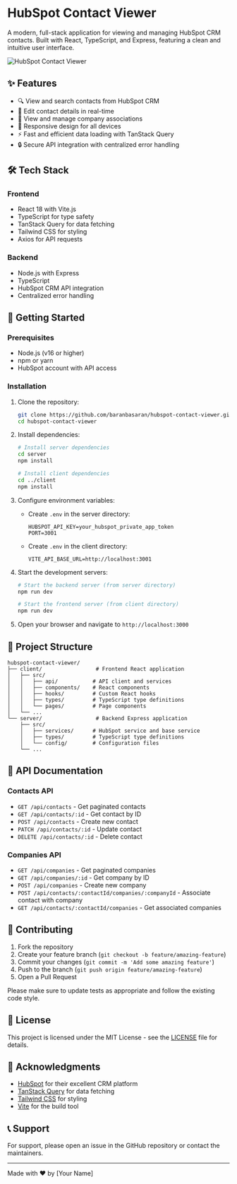 # HubSpot Contact Viewer

A modern, full-stack application for viewing and managing HubSpot CRM contacts. Built with React, TypeScript, and Express, featuring a clean and intuitive user interface.

![HubSpot Contact Viewer](https://via.placeholder.com/800x400?text=HubSpot+Contact+Viewer+Screenshot)

## ✨ Features

- 🔍 View and search contacts from HubSpot CRM
- 📝 Edit contact details in real-time
- 🏢 View and manage company associations
- 📱 Responsive design for all devices
- ⚡ Fast and efficient data loading with TanStack Query
- 🔒 Secure API integration with centralized error handling

## 🛠️ Tech Stack

### Frontend

- React 18 with Vite.js
- TypeScript for type safety
- TanStack Query for data fetching
- Tailwind CSS for styling
- Axios for API requests

### Backend

- Node.js with Express
- TypeScript
- HubSpot CRM API integration
- Centralized error handling

## 🚀 Getting Started

### Prerequisites

- Node.js (v16 or higher)
- npm or yarn
- HubSpot account with API access

### Installation

1. Clone the repository:

   ```bash
   git clone https://github.com/baranbasaran/hubspot-contact-viewer.git
   cd hubspot-contact-viewer
   ```

2. Install dependencies:

   ```bash
   # Install server dependencies
   cd server
   npm install

   # Install client dependencies
   cd ../client
   npm install
   ```

3. Configure environment variables:

   - Create `.env` in the server directory:
     ```
     HUBSPOT_API_KEY=your_hubspot_private_app_token
     PORT=3001
     ```
   - Create `.env` in the client directory:
     ```
     VITE_API_BASE_URL=http://localhost:3001
     ```

4. Start the development servers:

   ```bash
   # Start the backend server (from server directory)
   npm run dev

   # Start the frontend server (from client directory)
   npm run dev
   ```

5. Open your browser and navigate to `http://localhost:3000`

## 📁 Project Structure

```
hubspot-contact-viewer/
├── client/                 # Frontend React application
│   ├── src/
│   │   ├── api/           # API client and services
│   │   ├── components/    # React components
│   │   ├── hooks/         # Custom React hooks
│   │   ├── types/         # TypeScript type definitions
│   │   └── pages/         # Page components
│   └── ...
└── server/                 # Backend Express application
    ├── src/
    │   ├── services/      # HubSpot service and base service
    │   ├── types/         # TypeScript type definitions
    │   └── config/        # Configuration files
    └── ...
```

## 🔧 API Documentation

### Contacts API

- `GET /api/contacts` - Get paginated contacts
- `GET /api/contacts/:id` - Get contact by ID
- `POST /api/contacts` - Create new contact
- `PATCH /api/contacts/:id` - Update contact
- `DELETE /api/contacts/:id` - Delete contact

### Companies API

- `GET /api/companies` - Get paginated companies
- `GET /api/companies/:id` - Get company by ID
- `POST /api/companies` - Create new company
- `POST /api/contacts/:contactId/companies/:companyId` - Associate contact with company
- `GET /api/contacts/:contactId/companies` - Get associated companies

## 🤝 Contributing

1. Fork the repository
2. Create your feature branch (`git checkout -b feature/amazing-feature`)
3. Commit your changes (`git commit -m 'Add some amazing feature'`)
4. Push to the branch (`git push origin feature/amazing-feature`)
5. Open a Pull Request

Please make sure to update tests as appropriate and follow the existing code style.

## 📝 License

This project is licensed under the MIT License - see the [LICENSE](LICENSE) file for details.

## 🙏 Acknowledgments

- [HubSpot](https://www.hubspot.com/) for their excellent CRM platform
- [TanStack Query](https://tanstack.com/query/latest) for data fetching
- [Tailwind CSS](https://tailwindcss.com/) for styling
- [Vite](https://vitejs.dev/) for the build tool

## 📞 Support

For support, please open an issue in the GitHub repository or contact the maintainers.

---

Made with ❤️ by [Your Name]
